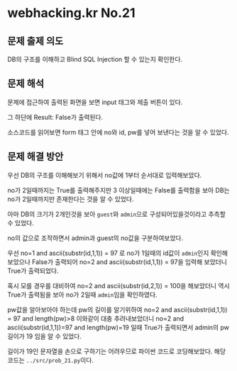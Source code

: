 # webhacking.kr No.21

## 문제 출제 의도
DB의 구조를 이해하고 Blind SQL Injection 할 수 있는지 확인한다.

## 문제 해석
문제에 접근하여 출력된 화면을 보면 input 태그와 제출 버튼이 있다.

그 하단에 Result: False가 출력된다.

소스코드를 읽어보면 form 태그 안에 no와 id, pw를 넣어 보낸다는 것을 알 수 있었다.

## 문제 해결 방안
우선 DB의 구조를 이해해보기 위해서 no값에 1부터 순서대로 입력해보았다.

no가 2일때까지는 True를 출력해주지만 3 이상일때에는 False를 출력함을 보아 DB는 no가 2일때까지만 존재한다는 것을 알 수 있었다.

아마 DB의 크기가 2개인것을 보아 `guest`와 `admin`으로 구성되어있을것이라고 추측할 수 있었다.

no의 값으로 조작하면서 admin과 guest의 no값을 구분하여보았다.

우선 no=1 and ascii(substr(id,1,1)) = 97 로 no가 1일때의 id값이 `admin`인지 확인해보았으나 False가 출력되어 no=2 and ascii(substr(id,1,1)) = 97을 입력해 보았더니 True가 출력되었다.

혹시 모를 경우를 대비하여 no=2 and ascii(substr(id,2,1)) = 100을 해보았더니 역시 True가 출력됨을 보아 no가 2일때 `admin`임을 확인하였다.

pw값을 알아보아야 하는데 pw의 길이를 알기위하여 no=2 and ascii(substr(id,1,1)) = 97 and length(pw)>8 이와같이 대충 추려내보았더니 no=2 and ascii(substr(id,1,1))=97 and length(pw)=19 일때 True가 출력되면서 admin의 pw 길이가 19 임을 알 수 있었다.

길이가 19인 문자열을 손으로 구하기는 어려우므로 파이썬 코드로 코딩해보았다. 해당 코드는 `../src/prob_21.py`이다.